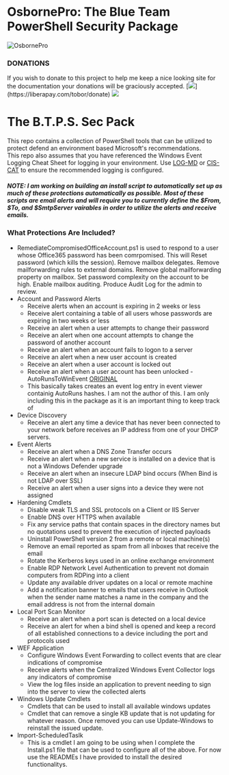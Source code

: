 # OsbornePro: The Blue Team PowerShell Security Package
![OsbornePro](https://raw.githubusercontent.com/tobor88/OsbornePro-The-Blue-Team-PowerShell-Security-Package/master/WEF%20Application/WEF/WEF/wwwroot/images/osborneprologo.png)

### DONATIONS
If you wish to donate to this project to help me keep a nice looking site for the documentation your donations will be graciously accepted.
[![](https://img.shields.io/liberapay/goal/tobor.svg?logo=liberapay")](https://liberapay.com/tobor/donate)
[![](https://img.shields.io/badge/PayPal-BTPSSecPack-blue)](https://www.paypal.com/cgi-bin/webscr?cmd=_donations&business=AGKU5LWZA67XC&currency_code=USD&source=url)


# The B.T.P.S. Sec Pack
This repo contains a collection of PowerShell tools that can be utilized to protect defend an environment based Microsoft's recommendations. 
<br>
This repo also assumes that you have referenced the Windows Event Logging Cheat Sheet for logging in your environment. Use [LOG-MD](https://www.imfsecurity.com/free) or [CIS-CAT](https://learn.cisecurity.org/benchmarks#:~:text=CIS%20Benchmarks%20are%20the%20only%20consensus-based%2C%20best-practice%20security,and%20accepted%20by%20government%2C%20business%2C%20industry%2C%20and%20academia) to ensure the recommended logging is configured.

##### NOTE: I am working on building an  install script to automatically set up as much of these protections automatically as possible. Most of these scripts are email alerts and will require you to currently define the $From, $To, and $SmtpServer vairables in order to utilize the alerts and receive emails.

### What Protections Are Included?
- RemediateCompromisedOfficeAccount.ps1 is used to respond to a user whose Office365 password has been comrpomised. This will Reset password (which kills the session). Remove mailbox delegates. Remove mailforwarding rules to external domains. Remove global mailforwarding property on mailbox. Set password complexity on the account to be high. Enable mailbox auditing. Produce Audit Log for the admin to review.
- Account and Password Alerts
    - Receive alerts when an account is expiring in 2 weeks or less
    - Receive alert containing a table of all users whose passwords are expiring in two weeks or less
    - Receive an alert when a user attempts to change their password
    - Receive an alert when one account attempts to change the password of another account
    - Receive an alert when an account fails to logon to a server
    - Receive an alert when a new user account is created
    - Receive an alert when a user account is locked out
    - Receive an alert when a user account has been unlocked
-AutoRunsToWinEvent [ORIGINAL](https://github.com/palantir/windows-event-forwarding/tree/master/AutorunsToWinEventLog)
    - This basically takes creates an event log entry in event viewer containig AutoRuns hashes. I am not the author of this. I am only including this in the package as it is an important thing to keep track of
- Device Discovery
    - Receive an alert any time a device that has never been connected to your network before receives an IP address from one of your DHCP servers. 
- Event Alerts
    - Receive an alert when a DNS Zone Transfer occurs
    - Receive an alert when a new service is installed on a device that is not a Windows Defender upgrade
    - Receive an alert when an insecure LDAP bind occurs (When Bind is not LDAP over SSL)
    - Receive an alert when a user signs into a device they were not assigned 
- Hardening Cmdlets
    - Disable weak TLS and SSL protocols on a Client or IIS Server
    - Enable DNS over HTTPS when available
    - Fix any service paths that contain spaces in the directory names but no quotations used to prevent the execution of injected payloads
    - Uninstall PowerShell version 2 from a remote or local machine(s)
    - Remove an email reported as spam from all inboxes that receive the email
    - Rotate the Kerberos keys used in an online exchange environment
    - Enable RDP Network Level Authentication to prevent not domain computers from RDPing into a client
    - Update any available driver updates on a local or remote machine
    - Add a notification banner to emails that users receive in Outlook when the sender name matches a name in the company and the email address is not from the internal domain
- Local Port Scan Monitor
    - Receive an alert when a port scan is detected on a local device
    - Receive an alert for when a bind shell is opened and keep a record of all established connections to a device including the port and protocols used
- WEF Application
    - Configure Windows Event Forwarding to collect events that are clear indications of compromise
    - Receive alerts when the Centralized Windows Event Collector logs any indicators of compromise
    - View the log files inside an application to prevent needing to sign into the server to view the collected alerts
- Windows Update Cmdlets
    - Cmdlets that can be used to install all available windows updates
    - Cmdlet that can remove a single KB update that is not updating for whatever reason. Once removed you can use Update-Windows to reinstall the issued update.
- Import-ScheduledTaslk
    - This is a cmdlet I am going to be using when I complete the Install.ps1 file that can be used to configure all of the above. For now use the READMEs I have provided to install the desired functionalitys.
